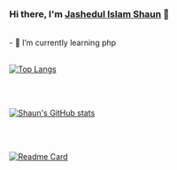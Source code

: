 ### Hi there, I'm [Jashedul Islam Shaun](https://jashedulislamshaun.xyz/) 👋 
<br/>
- 🌱 I’m currently learning php
<br/>
<br/>

[![Top Langs](https://github-readme-stats.vercel.app/api/top-langs/?username=shauncuier&layout=compact&theme=chartreuse-dark&show_icons=true)](https://github.com/shauncuier)

<br/>
<br/>

[![Shaun's GitHub stats](https://github-readme-stats.vercel.app/api?username=shauncuier&theme=chartreuse-dark&show_icons=true)](https://github.com/shauncuier)
<!--
**shauncuier/shauncuier** is a ✨ _special_ ✨ repository because its `README.md` (this file) appears on your GitHub profile.

Here are some ideas to get you started:

- 🔭 I’m currently working on ...
- 🌱 I’m currently learning ...
- 👯 I’m looking to collaborate on ...
- 🤔 I’m looking for help with ...
- 💬 Ask me about ...
- 📫 How to reach me: ...
- 😄 Pronouns: ...
- ⚡ Fun fact: ...
-->

<br/>
<br/>

[![Readme Card](https://github-readme-stats.vercel.app/api/pin/?username=shauncuier&repo=modern_portfolio&theme=chartreuse-dark&show_icons=true)](https://github.com/shauncuier/modern_portfolio)




